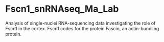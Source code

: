 # Fscn1_snRNAseq_Ma_Lab
Analysis of single-nuclei RNA-sequencing data investigating the role of Fscn1 in the cortex.  Fscn1 codes for the protein Fascin, an actin-bundling protein.  
